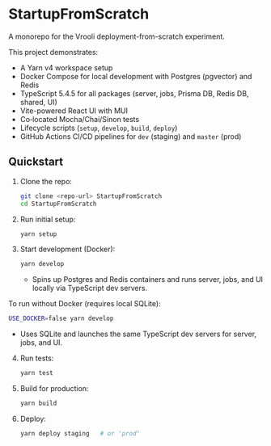 # StartupFromScratch

A monorepo for the Vrooli deployment-from-scratch experiment.

This project demonstrates:
- A Yarn v4 workspace setup
- Docker Compose for local development with Postgres (pgvector) and Redis
- TypeScript 5.4.5 for all packages (server, jobs, Prisma DB, Redis DB, shared, UI)
- Vite-powered React UI with MUI
- Co‑located Mocha/Chai/Sinon tests
- Lifecycle scripts (`setup`, `develop`, `build`, `deploy`)
- GitHub Actions CI/CD pipelines for `dev` (staging) and `master` (prod)

## Quickstart

1. Clone the repo:
   ```bash
   git clone <repo-url> StartupFromScratch
   cd StartupFromScratch
   ```
2. Run initial setup:
   ```bash
   yarn setup
   ```
3. Start development (Docker):
   ```bash
   yarn develop
   ```
   - Spins up Postgres and Redis containers and runs server, jobs, and UI locally via TypeScript dev servers.

To run without Docker (requires local SQLite):
```bash
USE_DOCKER=false yarn develop
```
   - Uses SQLite and launches the same TypeScript dev servers for server, jobs, and UI.

4. Run tests:
   ```bash
   yarn test
   ```

5. Build for production:
   ```bash
   yarn build
   ```

6. Deploy:
   ```bash
   yarn deploy staging   # or 'prod'
   ``` 